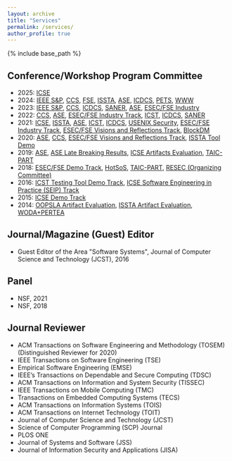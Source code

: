 ```yaml
---
layout: archive
title: "Services"
permalink: /services/
author_profile: true
---
```


{% include base_path %}

## Conference/Workshop Program Committee

* 2025: [ICSE](https://conf.researchr.org/track/icse-2025)
* 2024: [IEEE S&P](https://www.ieee-security.org/TC/SP2024/), [CCS](https://www.sigsac.org/ccs/CCS2024/), [FSE](https://conf.researchr.org/home/fse-2024), [ISSTA](https://conf.researchr.org/home/issta-2024), [ASE](https://conf.researchr.org/home/ase-2024), [ICDCS](https://icdcs2024.icdcs.org/), [PETS](https://petsymposium.org/cfp24.php), [WWW](https://www2024.thewebconf.org)
* 2023: [IEEE S&P](https://www.ieee-security.org/TC/SP2023/), [CCS](https://www.sigsac.org/ccs/CCS2023/), [ICDCS](https://icdcs2023.icdcs.org/), [SANER](https://saner2023.must.edu.mo/), [ASE](https://conf.researchr.org/home/ase-2023), [ESEC/FSE Industry](https://2023.esec-fse.org/track/fse-2023-industry)
* 2022: [CCS](https://www.sigsac.org/ccs/CCS2022), [ASE](https://conf.researchr.org/home/ase-2022), [ESEC/FSE Industry Track](https://2022.esec-fse.org/track/fse-2022-industry), [ICST](https://icst2022.vrain.upv.es/), [ICDCS](https://icdcs2022.icdcs.org/), [SANER](https://saner2022.uom.gr/)
* 2021: [ICSE](https://conf.researchr.org/home/icse-2021), [ISSTA](https://conf.researchr.org/home/issta-2021), [ASE](https://conf.researchr.org/home/ase-2021), [ICST](https://icst2021.icmc.usp.br/), [ICDCS](https://icdcs2021.us/), [USENIX Security](https://www.usenix.org/conference/usenixsecurity21), [ESEC/FSE Industry Track](https://2021.esec-fse.org/track/fse-2021-industry?), [ESEC/FSE Visions and Reflections Track](https://2021.esec-fse.org/track/fse-2021-ideas-visions-and-reflections?), [BlockDM](https://blockchain.comp.hkbu.edu.hk/blockdm2021/)
* 2020: [ASE](https://conf.researchr.org/home/ase-2020), [CCS](https://www.sigsac.org/ccs/CCS2020/), [ESEC/FSE Visions and Reflections Track](https://2020.esec-fse.org/track/esecfse-2020-visions-and-reflections-?), [ISSTA Tool Demo](https://conf.researchr.org/track/issta-2020/issta-2020-tool-demonstration)
* 2019: [ASE](https://2019.ase-conferences.org/), [ASE Late Breaking Results](https://2019.ase-conferences.org/track/ase-2019-Late-Breaking-Results?), [ICSE Artifacts Evaluation](https://2019.icse-conferences.org/track/icse-2019-Artifact-Evaluation), [TAIC-PART](https://taicpart.org/2019/)
* 2018: [ESEC/FSE Demo Track](https://2018.fseconference.org/track/fse-2018-Demonstration), [HotSoS](https://cps-vo.org/node/49821), [TAIC-PART](https://taicpart.org/2018/), [RESEC (Organizing Committee)](https://botzero.github.io/RESEC2018/)
* 2016: [ICST Testing Tool Demo Track](https://www.cs.uic.edu/~icst2016/), [ICSE Software Engineering in Practice (SEIP) Track](https://2016.icse.cs.txstate.edu/seip)
* 2015: [ICSE Demo Track](http://icse2015.isti.cnr.it/icse2015J/call-dates/call-for-contributions/demonstrations)
* 2014: [OOPSLA Artifact Evaluation](https://2014.splashcon.org/track/splash2014-artifacts),  [ISSTA Artifact Evaluation](http://issta2014.org/artifacts.html), [WODA+PERTEA](https://dblp.org/db/conf/issta/woda2014)


## Journal/Magazine (Guest) Editor
* Guest Editor of the Area "Software Systems", Journal of Computer Science and Technology (JCST), 2016

## Panel
* NSF, 2021
* NSF, 2018


## Journal Reviewer

* ACM Transactions on Software Engineering and Methodology (TOSEM) (Distinguished Reviewer for 2020)
* IEEE Transactions on Software Engineering (TSE)
* Empirical Software Engineering (EMSE)
* IEEE’s Transactions on Dependable and Secure Computing (TDSC)
* ACM Transactions on Information and System Security (TISSEC)
* IEEE Transactions on Mobile Computing (TMC)
* Transactions on Embedded Computing Systems (TECS)
* ACM Transactions on Information Systems (TOIS)
* ACM Transactions on Internet Technology (TOIT)
* Journal of Computer Science and Technology (JCST)
* Science of Computer Programming (SCP) Journal
* PLOS ONE
* Journal of Systems and Software (JSS)
* Journal of Information Security and Applications (JISA)


<!-- ## External Reviewer

* International Conference on Software Engineering (ICSE), 2015, 2014, 2011
* IEEE International Conference on Computer Communications (INFOCOM), 2015
* Network and Distributed System Security Symposium (NDSS), 2015
* International Conference on Tools and Algorithms for the Construction and Analysis of Systems (TACAS), 2015
* IEEE International Conference on Software Testing, Verification and Validation (ICST), 2015, 2014, 2011
* ACM Conference on Computer and Communications Security (CCS), 2014
* International Symposium on Software Testing and Analysis (ISSTA) 2013, 2012
* International Conference on Object-Oriented Programming, Systems, Languages, and Applications (OOPSLA), 2013
* IEEE/ACM International Conference on Automated Software Engineering (ASE), 2013, 2012, 2011
* International Conference on Software Maintenance and Evolution (ICSM), 2012, 2010
* International Symposium on Software Reliability Engineering (ISSRE), 2010 -->
